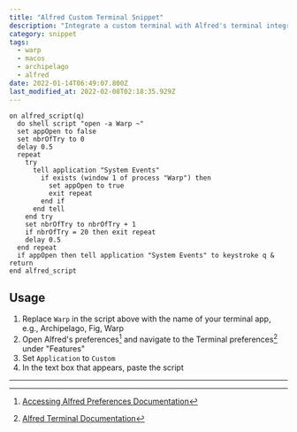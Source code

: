 ```yaml
---
title: "Alfred Custom Terminal Snippet"
description: "Integrate a custom terminal with Alfred's terminal integration."
category: snippet
tags:
  - warp
  - macos
  - archipelago
  - alfred
date: 2022-01-14T06:49:07.800Z
last_modified_at: 2022-02-08T02:18:35.929Z
---
```


```applescript
on alfred_script(q)
  do shell script "open -a Warp ~"
  set appOpen to false
  set nbrOfTry to 0
  delay 0.5
  repeat
    try
      tell application "System Events"
        if exists (window 1 of process "Warp") then
          set appOpen to true
          exit repeat
        end if
      end tell
    end try
    set nbrOfTry to nbrOfTry + 1
    if nbrOfTry = 20 then exit repeat
    delay 0.5
  end repeat
  if appOpen then tell application "System Events" to keystroke q & return
end alfred_script
```

## Usage

1. Replace `Warp` in the script above with the name of your terminal app, e.g., Archipelago, Fig, Warp
2. Open Alfred's preferences[^1] and navigate to the Terminal preferences[^2] under "Features"
3. Set `Application` to `Custom`
4. In the text box that appears, paste the script

---

[^1]: [Accessing Alfred Preferences Documentation](https://www.alfredapp.com/help/kb/access-preferences/)
[^2]: [Alfred Terminal Documentation](https://www.alfredapp.com/help/features/terminal/)
